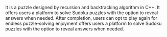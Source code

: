 It is a puzzle designed by recursion and backtracking algorithm in C++. It offers users a platform to solve Sudoku puzzles with the option to reveal answers when needed. After completion, users can opt to play again for endless puzzle-solving enjoyment offers users a platform to solve Sudoku puzzles with the option to reveal answers when needed.
